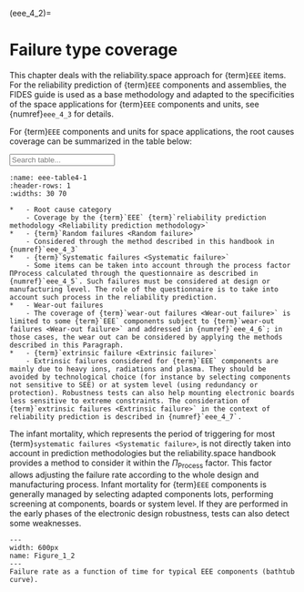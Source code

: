 <!--- Copyright (C) Matrisk GmbH 2022 -->

(eee_4_2)=
# Failure type coverage

This chapter deals with the reliability.space approach for {term}`EEE` items. For the reliability prediction of {term}`EEE` components and assemblies, the FIDES guide is used as a base methodology and adapted to the specificities of the space applications for {term}`EEE` components and units, see {numref}`eee_4_3` for details.

For {term}`EEE` components and units for space applications, the root causes coverage can be summarized in the table below:

<input type="text" class="myInput" id="myInput" onkeyup="searchTableJupyter(this, 'eee-table4-1')" placeholder="Search table...">

```{list-table} Coverage of the failures root causes by the EEE reliability prediction methodology.
:name: eee-table4-1
:header-rows: 1
:widths: 30 70

*   - Root cause category
    - Coverage by the {term}`EEE` {term}`reliability prediction methodology <Reliability prediction methodology>`
*   - {term}`Random failures <Random failure>`
    - Considered through the method described in this handbook in {numref}`eee_4_3`
*   - {term}`Systematic failures <Systematic failure>`
    - Some items can be taken into account through the process factor ΠProcess calculated through the questionnaire as described in {numref}`eee_4_5`. Such failures must be considered at design or manufacturing level. The role of the questionnaire is to take into account such process in the reliability prediction.
*   - Wear-out failures
    - The coverage of {term}`wear-out failures <Wear-out failure>` is limited to some {term}`EEE` components subject to {term}`wear-out failures <Wear-out failure>` and addressed in {numref}`eee_4_6`; in those cases, the wear out can be considered by applying the methods described in this Paragraph.
*   - {term}`extrinsic failure <Extrinsic failure>`
    - Extrinsic failures considered for {term}`EEE` components are mainly due to heavy ions, radiations and plasma. They should be avoided by technological choice (for instance by selecting components not sensitive to SEE) or at system level (using redundancy or protection). Robustness tests can also help mounting electronic boards less sensitive to extreme constraints. The consideration of {term}`extrinsic failures <Extrinsic failure>` in the context of reliability prediction is described in {numref}`eee_4_7`.
```

The infant mortality, which represents the period of triggering for most {term}`systematic failures <Systematic failure>`, is not directly taken into account in prediction methodologies but the reliability.space handbook provides a method to consider it within the $\Pi_{\text{Process}}$ factor. This factor allows adjusting the failure rate according to the whole design and manufacturing process. Infant mortality for {term}`EEE` components is generally managed by selecting adapted components lots, performing screening at components, boards or system level. If they are performed in the early phases of the electronic design robustness, tests can also detect some weaknesses.

```{figure} ../../pictures/eee_figure4_2.png
---
width: 600px
name: Figure_1_2
---
Failure rate as a function of time for typical EEE components (bathtub curve).
```

